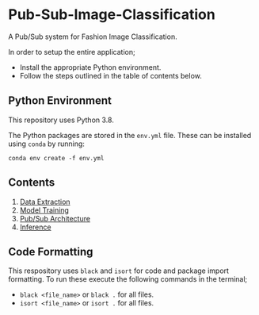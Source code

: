 # Pub-Sub-Image-Classification

A Pub/Sub system for Fashion Image Classification.

In order to setup the entire application;

- Install the appropriate Python environment.
- Follow the steps outlined in the table of contents below.

## Python Environment

This repository uses Python 3.8.

The Python packages are stored in the `env.yml` file. These can be installed using `conda` by running:

```shell
conda env create -f env.yml
```

## Contents

1. [Data Extraction](docs/DATA.md)
2. [Model Training](docs/MODEL.md)
3. [Pub/Sub Architecture](docs/PUBSUB.md)
4. [Inference](docs/INFER.md)

## Code Formatting

This respository uses `black` and `isort` for code and package import formatting.
To run these execute the following commands in the terminal;

- `black <file_name>` or `black .` for all files.
- `isort <file_name>` or `isort .` for all files.
